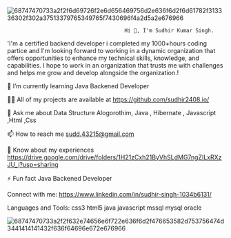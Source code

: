 

![68747470733a2f2f6d69726f2e6d656469756d2e636f6d2f6d61782f313336302f302a37513379765349765f7430696f4a2d5a2e676966](https://user-images.githubusercontent.com/105916005/196056991-ff47e328-3e1d-44de-ab5d-7a4d83de9bd6.gif)



                                          Hi 👋, I'm Sudhir Kumar Singh.
   'I'm a certified backend developer i completed my 1000+hours coding partice and I'm looking forward to working in a dynamic
               organization that offers opportunities to enhance my technical skills, knowledge, and 
                       capabilities. I hope to work in an organization that trusts me with
                                  challenges and helps me grow and develop 
                                       alongside the organization.!
                                       
                                       
🌱 I’m currently learning Java Backened Developer

👨‍💻 All of my projects are available at https://github.com/sudhir2408.io/

💬 Ask me about Data Structure Alogorothim, Java , Hibernate , Javascript ,Html ,Css

📫 How to reach me sudd.43215@gmail.com

📄 Know about my experiences https://drive.google.com/drive/folders/1H21zCxh21ByVhSLdMG7ngZILxRXzJU_j?usp=sharing

⚡ Fun fact Java Backened Developer

Connect with me:
https://www.linkedin.com/in/sudhir-singh-1034b6131/

Languages and Tools:
css3 html5 java javascript mssql mysql oracle


![68747470733a2f2f632e74656e6f722e636f6d2f476653582d753756474d3441414141432f636f64696e672e676966](https://user-images.githubusercontent.com/105916005/196056974-b07b79f7-8b82-4c7c-a968-26622783959d.gif)






                          
